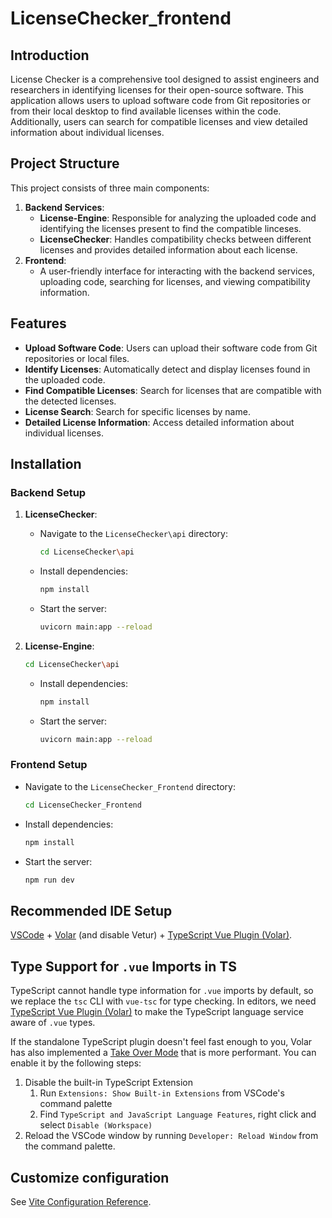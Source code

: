 # LicenseChecker_frontend

## Introduction
License Checker is a comprehensive tool designed to assist engineers and researchers in identifying licenses for their open-source software. This application allows users to upload software code from Git repositories or from their local desktop to find available licenses within the code. Additionally, users can search for compatible licenses and view detailed information about individual licenses.

## Project Structure
This project consists of three main components:
1. **Backend Services**:
   - **License-Engine**: Responsible for analyzing the uploaded code and identifying the licenses present to find the compatible linceses.
   - **LicenseChecker**: Handles compatibility checks between different licenses and provides detailed information about each license.
2. **Frontend**:
    - A user-friendly interface for interacting with the backend services, uploading code, searching for licenses, and viewing compatibility information.

## Features
- **Upload Software Code**: Users can upload their software code from Git repositories or local files.
- **Identify Licenses**: Automatically detect and display licenses found in the uploaded code.
- **Find Compatible Licenses**: Search for licenses that are compatible with the detected licenses.
- **License Search**: Search for specific licenses by name.
- **Detailed License Information**: Access detailed information about individual licenses.


## Installation
### Backend Setup

1. **LicenseChecker**:

 
   - Navigate to the `LicenseChecker\api` directory:

   
     ```sh
     cd LicenseChecker\api
     ```
   - Install dependencies:
     ```sh
     npm install
     ```
   - Start the server:
     ```sh
     uvicorn main:app --reload
     ```

2. **License-Engine**:

  
     ```sh
     cd LicenseChecker\api
     ```
   - Install dependencies:
     ```sh
     npm install
     ```
   - Start the server:
     ```sh
     uvicorn main:app --reload
     ```

### Frontend Setup

   - Navigate to the `LicenseChecker_Frontend` directory:
     ```sh
     cd LicenseChecker_Frontend
     ```
   - Install dependencies:
     ```sh
     npm install
     ```
   - Start the server:
     ```sh
     npm run dev
     ```


## Recommended IDE Setup

[VSCode](https://code.visualstudio.com/) + [Volar](https://marketplace.visualstudio.com/items?itemName=Vue.volar) (and disable Vetur) + [TypeScript Vue Plugin (Volar)](https://marketplace.visualstudio.com/items?itemName=Vue.vscode-typescript-vue-plugin).

## Type Support for `.vue` Imports in TS

TypeScript cannot handle type information for `.vue` imports by default, so we replace the `tsc` CLI with `vue-tsc` for type checking. In editors, we need [TypeScript Vue Plugin (Volar)](https://marketplace.visualstudio.com/items?itemName=Vue.vscode-typescript-vue-plugin) to make the TypeScript language service aware of `.vue` types.

If the standalone TypeScript plugin doesn't feel fast enough to you, Volar has also implemented a [Take Over Mode](https://github.com/johnsoncodehk/volar/discussions/471#discussioncomment-1361669) that is more performant. You can enable it by the following steps:

1. Disable the built-in TypeScript Extension
    1) Run `Extensions: Show Built-in Extensions` from VSCode's command palette
    2) Find `TypeScript and JavaScript Language Features`, right click and select `Disable (Workspace)`
2. Reload the VSCode window by running `Developer: Reload Window` from the command palette.

## Customize configuration

See [Vite Configuration Reference](https://vitejs.dev/config/).

